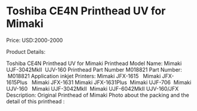 # Toshiba CE4N Printhead UV for Mimaki

Price: USD:2000-2000

Product Details:

Toshiba CE4N Printhead UV for Mimaki
Printhead Model Name: Mimaki UJF-3042MkII  UJV-160 Printhead Part Number M018821
Part Number:   M018821
Application inkjet Printers:
Mimaki JFX-1615   Mimaki JFX-1615Plus   Mimaki JFX-1631 Mimaki JFX-1631Plus  Mimaki UJF-706  Mimaki UJV-160   Mimaki UJF-3042MkII  Mimaki UJF-6042MkII
UJV-160/JFX
Description:
Original Printhead of Mimaki
Photo about the packing and the detail of this printhead :